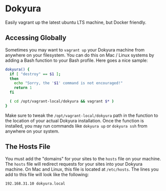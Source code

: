 Dokyura
=======

Easily vagrant up the latest ubuntu LTS machine, but Docker friendly.


Accessing Globally
------------------

Sometimes you may want to `vagrant up` your Dokyura machine from anywhere on your filesystem. You can do this on Mac / Linux systems by adding a Bash function to your Bash profile. Here goes a nice sample:

```bash
dokyura() {
  if [ "destroy" == $1 ];
  then
    echo "Sorry, the '$1' command is not encouraged!"
    return 1
  fi

  ( cd /opt/vagrant-local/dokyura && vagrant $* )
}
```

Make sure to tweak the `/opt/vagrant-local/dokyura` path in the function to the location of your actual Dokyura installation. Once the function is installed, you may run commands like `dokyura up` or `dokyura ssh` from anywhere on your system.


The Hosts File
--------------

You must add the "domains" for your sites to the `hosts` file on your machine. The `hosts` file will redirect requests for your sites into your Dokyura machine. On Mac and Linux, this file is located at `/etc/hosts`. The lines you add to this file will look like the following:

~~~
192.168.31.10 dokyura.local
~~~
